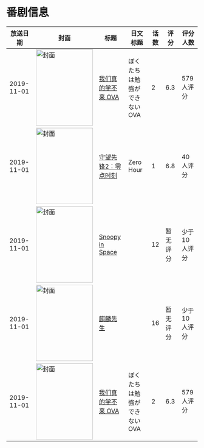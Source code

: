 # 番剧信息

|放送日期|封面|标题|日文标题|话数|评分|评分人数|
|---|---|---|---|---|---|---|
|2019-11-01|<img src="https://lain.bgm.tv/pic/cover/c/df/d3/294059_ck4kZ.jpg" alt="封面" style="width:150px;height:200px;object-fit:cover;">|[我们真的学不来 OVA](https://bangumi.tv/subject/294059)|ぼくたちは勉強ができない OVA|2|6.3|579人评分|
|2019-11-01|<img src="https://lain.bgm.tv/pic/cover/c/75/b6/302036_0GGJg.jpg" alt="封面" style="width:150px;height:200px;object-fit:cover;">|[守望先锋2：零点时刻](https://bangumi.tv/subject/302036)|Zero Hour|1|6.8|40人评分|
|2019-11-01|<img src="https://lain.bgm.tv/pic/cover/c/54/21/293924_kfGfK.jpg" alt="封面" style="width:150px;height:200px;object-fit:cover;">|[Snoopy in Space](https://bangumi.tv/subject/293924)||12|暂无评分|少于10人评分|
|2019-11-01|<img src="https://lain.bgm.tv/pic/cover/c/ab/27/337668_PV79c.jpg" alt="封面" style="width:150px;height:200px;object-fit:cover;">|[麒麟先生](https://bangumi.tv/subject/337668)||16|暂无评分|少于10人评分|
|2019-11-01|<img src="https://lain.bgm.tv/pic/cover/c/df/d3/294059_ck4kZ.jpg" alt="封面" style="width:150px;height:200px;object-fit:cover;">|[我们真的学不来 OVA](https://bangumi.tv/subject/294059)|ぼくたちは勉強ができない OVA|2|6.3|579人评分|

